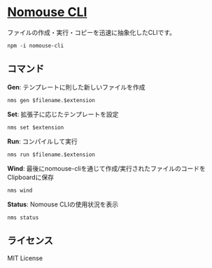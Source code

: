 # [Nomouse CLI](https://github.com/TrueRyoB/nomouse-cli)
ファイルの作成・実行・コピーを迅速に抽象化したCLIです。<br>
~~~:node.jsを利用することでインストールが可能です。
npm -i nomouse-cli
~~~

## コマンド
**Gen**: テンプレートに則した新しいファイルを作成
~~~
nms gen $filename.$extension
~~~
**Set**: 拡張子に応じたテンプレートを設定
~~~
nms set $extension
~~~
**Run**: コンパイルして実行
~~~
nms run $filename.$extension
~~~
**Wind**: 最後にnomouse-cliを通じて作成/実行されたファイルのコードをClipboardに保存
~~~
nms wind
~~~
**Status**: Nomouse CLIの使用状況を表示
~~~
nms status
~~~


## ライセンス
MIT License